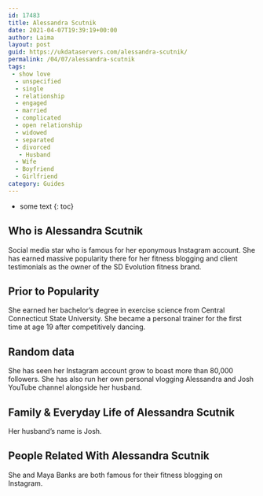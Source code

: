 ```yaml
---
id: 17483
title: Alessandra Scutnik
date: 2021-04-07T19:39:19+00:00
author: Laima
layout: post
guid: https://ukdataservers.com/alessandra-scutnik/
permalink: /04/07/alessandra-scutnik
tags:
 - show love
  - unspecified
  - single
  - relationship
  - engaged
  - married
  - complicated
  - open relationship
  - widowed
  - separated
  - divorced
   - Husband
  - Wife
  - Boyfriend
  - Girlfriend
category: Guides
---
```


* some text
{: toc}


## Who is Alessandra Scutnik
                  
                  
                  
Social media star who is famous for her eponymous Instagram account. She has earned massive popularity there for her fitness blogging and client testimonials as the owner of the SD Evolution fitness brand. 
                  
              
            
              
            
                
                
                
## Prior to Popularity
                  
                  
                  
She earned her bachelor&#8217;s degree in exercise science from Central Connecticut State University. She became a personal trainer for the first time at age 19 after competitively dancing. 
                  
              
            
              
            
                
                
                
## Random data
                  
                  
                  
She has seen her Instagram account grow to boast more than 80,000 followers. She has also run her own personal vlogging Alessandra and Josh YouTube channel alongside her husband. 
                  
              
            
              
            
                
                
                
## Family & Everyday Life of Alessandra Scutnik
                  
                  
                  
Her husband&#8217;s name is Josh. 
                  
              
            
              
            
                
                
                
## People Related With Alessandra Scutnik
                  
                  
                  
She and Maya Banks are both famous for their fitness blogging on Instagram. 
                  
              
            
              
            
                
              
            
              
              
            
            
              
            
          
          
          